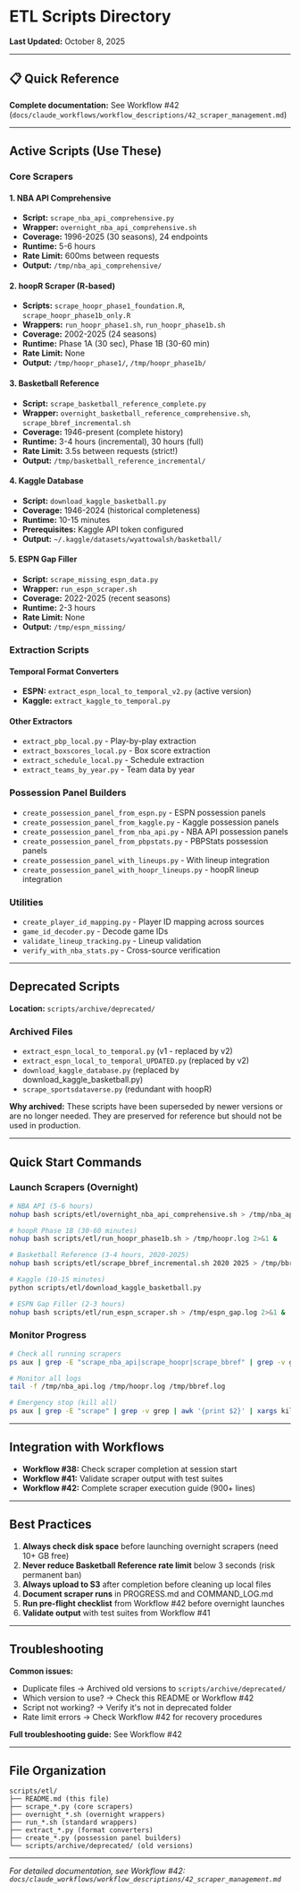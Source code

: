 # ETL Scripts Directory

**Last Updated:** October 8, 2025

---

## 📋 Quick Reference

**Complete documentation:** See Workflow #42 (`docs/claude_workflows/workflow_descriptions/42_scraper_management.md`)

---

## Active Scripts (Use These)

### Core Scrapers

#### 1. NBA API Comprehensive
- **Script:** `scrape_nba_api_comprehensive.py`
- **Wrapper:** `overnight_nba_api_comprehensive.sh`
- **Coverage:** 1996-2025 (30 seasons), 24 endpoints
- **Runtime:** 5-6 hours
- **Rate Limit:** 600ms between requests
- **Output:** `/tmp/nba_api_comprehensive/`

#### 2. hoopR Scraper (R-based)
- **Scripts:** `scrape_hoopr_phase1_foundation.R`, `scrape_hoopr_phase1b_only.R`
- **Wrappers:** `run_hoopr_phase1.sh`, `run_hoopr_phase1b.sh`
- **Coverage:** 2002-2025 (24 seasons)
- **Runtime:** Phase 1A (30 sec), Phase 1B (30-60 min)
- **Rate Limit:** None
- **Output:** `/tmp/hoopr_phase1/`, `/tmp/hoopr_phase1b/`

#### 3. Basketball Reference
- **Script:** `scrape_basketball_reference_complete.py`
- **Wrapper:** `overnight_basketball_reference_comprehensive.sh`, `scrape_bbref_incremental.sh`
- **Coverage:** 1946-present (complete history)
- **Runtime:** 3-4 hours (incremental), 30 hours (full)
- **Rate Limit:** 3.5s between requests (strict!)
- **Output:** `/tmp/basketball_reference_incremental/`

#### 4. Kaggle Database
- **Script:** `download_kaggle_basketball.py`
- **Coverage:** 1946-2024 (historical completeness)
- **Runtime:** 10-15 minutes
- **Prerequisites:** Kaggle API token configured
- **Output:** `~/.kaggle/datasets/wyattowalsh/basketball/`

#### 5. ESPN Gap Filler
- **Script:** `scrape_missing_espn_data.py`
- **Wrapper:** `run_espn_scraper.sh`
- **Coverage:** 2022-2025 (recent seasons)
- **Runtime:** 2-3 hours
- **Rate Limit:** None
- **Output:** `/tmp/espn_missing/`

### Extraction Scripts

#### Temporal Format Converters
- **ESPN:** `extract_espn_local_to_temporal_v2.py` (active version)
- **Kaggle:** `extract_kaggle_to_temporal.py`

#### Other Extractors
- `extract_pbp_local.py` - Play-by-play extraction
- `extract_boxscores_local.py` - Box score extraction
- `extract_schedule_local.py` - Schedule extraction
- `extract_teams_by_year.py` - Team data by year

### Possession Panel Builders
- `create_possession_panel_from_espn.py` - ESPN possession panels
- `create_possession_panel_from_kaggle.py` - Kaggle possession panels
- `create_possession_panel_from_nba_api.py` - NBA API possession panels
- `create_possession_panel_from_pbpstats.py` - PBPStats possession panels
- `create_possession_panel_with_lineups.py` - With lineup integration
- `create_possession_panel_with_hoopr_lineups.py` - hoopR lineup integration

### Utilities
- `create_player_id_mapping.py` - Player ID mapping across sources
- `game_id_decoder.py` - Decode game IDs
- `validate_lineup_tracking.py` - Lineup validation
- `verify_with_nba_stats.py` - Cross-source verification

---

## Deprecated Scripts

**Location:** `scripts/archive/deprecated/`

### Archived Files
- `extract_espn_local_to_temporal.py` (v1 - replaced by v2)
- `extract_espn_local_to_temporal_UPDATED.py` (replaced by v2)
- `download_kaggle_database.py` (replaced by download_kaggle_basketball.py)
- `scrape_sportsdataverse.py` (redundant with hoopR)

**Why archived:** These scripts have been superseded by newer versions or are no longer needed. They are preserved for reference but should not be used in production.

---

## Quick Start Commands

### Launch Scrapers (Overnight)

```bash
# NBA API (5-6 hours)
nohup bash scripts/etl/overnight_nba_api_comprehensive.sh > /tmp/nba_api.log 2>&1 &

# hoopR Phase 1B (30-60 minutes)
nohup bash scripts/etl/run_hoopr_phase1b.sh > /tmp/hoopr.log 2>&1 &

# Basketball Reference (3-4 hours, 2020-2025)
nohup bash scripts/etl/scrape_bbref_incremental.sh 2020 2025 > /tmp/bbref.log 2>&1 &

# Kaggle (10-15 minutes)
python scripts/etl/download_kaggle_basketball.py

# ESPN Gap Filler (2-3 hours)
nohup bash scripts/etl/run_espn_scraper.sh > /tmp/espn_gap.log 2>&1 &
```

### Monitor Progress

```bash
# Check all running scrapers
ps aux | grep -E "scrape_nba_api|scrape_hoopr|scrape_bbref" | grep -v grep

# Monitor all logs
tail -f /tmp/nba_api.log /tmp/hoopr.log /tmp/bbref.log

# Emergency stop (kill all)
ps aux | grep -E "scrape" | grep -v grep | awk '{print $2}' | xargs kill -9
```

---

## Integration with Workflows

- **Workflow #38:** Check scraper completion at session start
- **Workflow #41:** Validate scraper output with test suites
- **Workflow #42:** Complete scraper execution guide (900+ lines)

---

## Best Practices

1. **Always check disk space** before launching overnight scrapers (need 10+ GB free)
2. **Never reduce Basketball Reference rate limit** below 3 seconds (risk permanent ban)
3. **Always upload to S3** after completion before cleaning up local files
4. **Document scraper runs** in PROGRESS.md and COMMAND_LOG.md
5. **Run pre-flight checklist** from Workflow #42 before overnight launches
6. **Validate output** with test suites from Workflow #41

---

## Troubleshooting

**Common issues:**
- Duplicate files → Archived old versions to `scripts/archive/deprecated/`
- Which version to use? → Check this README or Workflow #42
- Script not working? → Verify it's not in deprecated folder
- Rate limit errors → Check Workflow #42 for recovery procedures

**Full troubleshooting guide:** See Workflow #42

---

## File Organization

```
scripts/etl/
├── README.md (this file)
├── scrape_*.py (core scrapers)
├── overnight_*.sh (overnight wrappers)
├── run_*.sh (standard wrappers)
├── extract_*.py (format converters)
├── create_*.py (possession panel builders)
└── scripts/archive/deprecated/ (old versions)
```

---

*For detailed documentation, see Workflow #42: `docs/claude_workflows/workflow_descriptions/42_scraper_management.md`*
